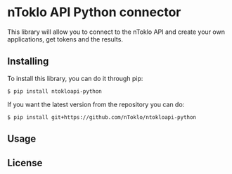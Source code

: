 # nToklo API Python connector

This library will allow you to connect to the nToklo API and create your own applications, get tokens and the results.

## Installing

To install this library, you can do it through pip:

    $ pip install ntokloapi-python

If you want the latest version from the repository you can do:

    $ pip install git+https://github.com/nToklo/ntokloapi-python

## Usage

## License


